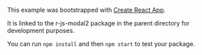 This example was bootstrapped with [Create React App](https://github.com/facebook/create-react-app).

It is linked to the r-js-modal2 package in the parent directory for development purposes.

You can run `npm install` and then `npm start` to test your package.
